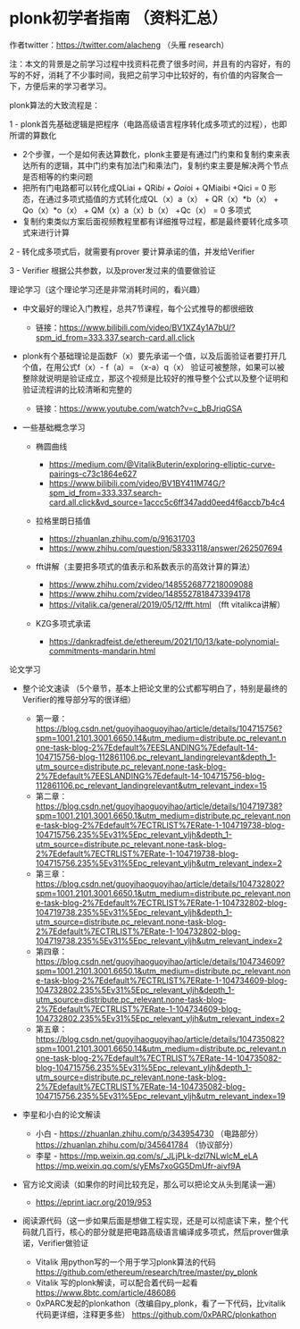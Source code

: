 # plonk初学者指南 （资料汇总）

作者twitter：https://twitter.com/alacheng （头雁 research）

注：本文的背景是之前学习过程中找资料花费了很多时间，并且有的内容好，有的写的不好，消耗了不少事时间，我把之前学习中比较好的，有价值的内容聚合一下，方便后来的学习者学习。

plonk算法的大致流程是：

1 - plonk首先基础逻辑是把程序（电路高级语言程序转化成多项式的过程），也即所谓的算数化
  - 2个步骤，一个是如何表达算数化，plonk主要是有通过门约束和复制约束来表达所有的逻辑，其中门约束有加法门和乘法门，复制约束主要是解决两个节点是否相等的约束问题
  - 把所有门电路都可以转化成QLiai + QRi*bi + Qoi*oi + QMiaibi +Qici = 0  形态，在通过多项式插值的方式转化成QL（x）a（x） + QR（x）*b（x） + Qo（x）*o（x） + QM（x）a（x）b（x） +Qc（x） = 0 多项式
  - 复制约束类似方案后面视频教程里都有详细推导过程，都是最终要转化成多项式来进行计算
  
2 - 转化成多项式后，就需要有prover 要计算承诺的值，并发给Verifier

3 - Verifier 根据公共参数，以及prover发过来的值要做验证

理论学习（这个理论学习还是非常消耗时间的，看兴趣）

- 中文最好的理论入门教程，总共7节课程，每个公式推导的都很细致  
  - 链接：https://www.bilibili.com/video/BV1XZ4y1A7bU/?spm_id_from=333.337.search-card.all.click
- plonk有个基础理论是函数F（x）要先承诺一个值，以及后面验证者要打开几个值，在用公式f（x）- f（a）= （x-a）q（x） 验证可被整除，如果可以被整除就说明是验证成立，那这个视频是比较好的推导整个公式以及整个证明和验证流程讲的比较清晰和完整的 
  - 链接：https://www.youtube.com/watch?v=c_bBJriqGSA

- 一些基础概念学习
  
  - 椭圆曲线
	- https://medium.com/@VitalikButerin/exploring-elliptic-curve-pairings-c73c1864e627
	- https://www.bilibili.com/video/BV1BY411M74G/?spm_id_from=333.337.search-card.all.click&vd_source=1accc5c6ff347add0eed4f6accb7b4c4

  - 拉格里朗日插值
	 - https://zhuanlan.zhihu.com/p/91631703
	 - https://www.zhihu.com/question/58333118/answer/262507694

  - fft讲解（主要把多项式的值表示和系数表示的高效计算的算法）
     - https://www.zhihu.com/zvideo/1485526877218009088
     - https://www.zhihu.com/zvideo/1485527818473394178
     - https://vitalik.ca/general/2019/05/12/fft.html （fft 	vitalikca讲解）
   
  - KZG多项式承诺
    - https://dankradfeist.de/ethereum/2021/10/13/kate-polynomial-commitments-mandarin.html
   
论文学习
- 整个论文速读 （5个章节，基本上把论文里的公式都写明白了，特别是最终的Verifier的推导部分写的很详细）
  - 第一章：https://blog.csdn.net/guoyihaoguoyihao/article/details/104715756?spm=1001.2101.3001.6650.14&utm_medium=distribute.pc_relevant.none-task-blog-2%7Edefault%7EESLANDING%7Edefault-14-104715756-blog-112861106.pc_relevant_landingrelevant&depth_1-utm_source=distribute.pc_relevant.none-task-blog-2%7Edefault%7EESLANDING%7Edefault-14-104715756-blog-112861106.pc_relevant_landingrelevant&utm_relevant_index=15
  - 第二章：https://blog.csdn.net/guoyihaoguoyihao/article/details/104719738?spm=1001.2101.3001.6650.1&utm_medium=distribute.pc_relevant.none-task-blog-2%7Edefault%7ECTRLIST%7ERate-1-104719738-blog-104715756.235%5Ev31%5Epc_relevant_yljh&depth_1-utm_source=distribute.pc_relevant.none-task-blog-2%7Edefault%7ECTRLIST%7ERate-1-104719738-blog-104715756.235%5Ev31%5Epc_relevant_yljh&utm_relevant_index=2
  - 第三章：https://blog.csdn.net/guoyihaoguoyihao/article/details/104732802?spm=1001.2101.3001.6650.1&utm_medium=distribute.pc_relevant.none-task-blog-2%7Edefault%7ECTRLIST%7ERate-1-104732802-blog-104719738.235%5Ev31%5Epc_relevant_yljh&depth_1-utm_source=distribute.pc_relevant.none-task-blog-2%7Edefault%7ECTRLIST%7ERate-1-104732802-blog-104719738.235%5Ev31%5Epc_relevant_yljh&utm_relevant_index=2
  - 第四章：https://blog.csdn.net/guoyihaoguoyihao/article/details/104734609?spm=1001.2101.3001.6650.1&utm_medium=distribute.pc_relevant.none-task-blog-2%7Edefault%7ECTRLIST%7ERate-1-104734609-blog-104732802.235%5Ev31%5Epc_relevant_yljh&depth_1-utm_source=distribute.pc_relevant.none-task-blog-2%7Edefault%7ECTRLIST%7ERate-1-104734609-blog-104732802.235%5Ev31%5Epc_relevant_yljh&utm_relevant_index=2
  - 第五章：https://blog.csdn.net/guoyihaoguoyihao/article/details/104735082?spm=1001.2101.3001.6650.14&utm_medium=distribute.pc_relevant.none-task-blog-2%7Edefault%7ECTRLIST%7ERate-14-104735082-blog-104715756.235%5Ev31%5Epc_relevant_yljh&depth_1-utm_source=distribute.pc_relevant.none-task-blog-2%7Edefault%7ECTRLIST%7ERate-14-104735082-blog-104715756.235%5Ev31%5Epc_relevant_yljh&utm_relevant_index=19
 
 - 李星和小白的论文解读
   - 小白 - https://zhuanlan.zhihu.com/p/343954730 （电路部分）   https://zhuanlan.zhihu.com/p/345641784 （协议部分）
   - 李星 - https://mp.weixin.qq.com/s/_JLjPLk-dzl7NLwlcM_eLA  https://mp.weixin.qq.com/s/yEMs7xoGG5DmUfr-aivf9A
   
 - 官方论文阅读（如果你的时间比较充足，那么可以把论文从头到尾读一遍）
   - https://eprint.iacr.org/2019/953
  
 - 阅读源代码（这一步如果后面是想做工程实现，还是可以彻底读下来，整个代码就几百行，核心的部分就是把电路高级语言编译成多项式，然后prover做承诺，Verifier做验证
   - Vitalik 用python写的一个用于学习plonk算法的代码  https://github.com/ethereum/research/tree/master/py_plonk
   - Vitalik 写的plonk解读，可以配合着代码一起看 https://www.8btc.com/article/486086
   - 0xPARC发起的plonkathon（改编自py_plonk，看了一下代码，比vitalik代码更详细，注释更多些） https://github.com/0xPARC/plonkathon
   
   
